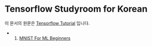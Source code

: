# Tensorflow Studyroom for Korean

이 문서의 원문은 [Tensorflow Tutorial](https://www.tensorflow.org/versions/master/tutorials/index.html) 입니다.

- 1. [MNIST For ML Beginners]()